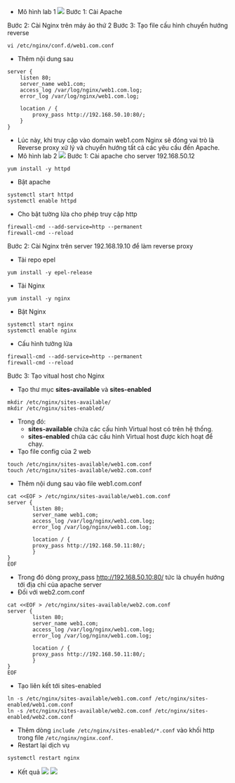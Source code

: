 - Mô hình lab 1
![](https://imgur.com/WBtHAbm.png)
Bước 1: Cài Apache

Bước 2: Cài Nginx trên máy ảo thứ 2
Bước 3: Tạo file cấu hình chuyển hướng reverse
```
vi /etc/nginx/conf.d/web1.com.conf
```
- Thêm nội dung sau
```
server {
    listen 80;
    server_name web1.com;
    access_log /var/log/nginx/web1.com.log;
    error_log /var/log/nginx/web1.com.log;
    
    location / {
        proxy_pass http://192.168.50.10:80/;
    }
}
```
- Lúc này, khi truy cập vào domain web1.com Nginx sẽ đóng vai trò là Reverse proxy xử lý và chuyển hướng tất cả các yêu cầu đến Apache.
- Mô hình lab 2
![](https://imgur.com/J6iHyXa.png)
Bước 1: Cài apache cho server 192.168.50.12
```
yum install -y httpd
```
- Bật apache
```
systemctl start httpd
systemctl enable httpd
```
- Cho bật tường lửa cho phép truy cập http
```
firewall-cmd --add-service=http --permanent
firewall-cmd --reload
```
Bước 2: Cài Nginx trên server 192.168.19.10 để làm reverse proxy
- Tải repo epel
```
yum install -y epel-release
```
- Tải Nginx 
``` 
yum install -y nginx
```
- Bật Nginx
```
systemctl start nginx
systemctl enable nginx
```
- Cấu hình tưởng lửa
```
firewall-cmd --add-service=http --permanent
firewall-cmd --reload
```
Bước 3: Tạo vitual host cho Nginx
- Tạo thư mục **sites-available** và **sites-enabled**
```
mkdir /etc/nginx/sites-available/
mkdir /etc/nginx/sites-enabled/
```
- Trong đó: 
    - **sites-available** chứa các cấu hình Virtual host có trên hệ thống.
    - **sites-enabled** chứa các cấu hình Virtual host được kích hoạt để chạy.
- Tạo file config của 2 web
```
touch /etc/nginx/sites-available/web1.com.conf
touch /etc/nginx/sites-available/web2.com.conf
```
- Thêm nội dung sau vào file web1.com.conf
```
cat <<EOF > /etc/nginx/sites-available/web1.com.conf
server {
        listen 80;
        server_name web1.com;
        access_log /var/log/nginx/web1.com.log;
        error_log /var/log/nginx/web1.com.log;

        location / {
        proxy_pass http://192.168.50.11:80/;
        }
}
EOF
```
- Trong đó dòng proxy_pass http://192.168.50.10:80/ tức là chuyển hướng tới địa chỉ của apache server
- Đối với web2.com.conf 
```
cat <<EOF > /etc/nginx/sites-available/web2.com.conf
server {
        listen 80;
        server_name web1.com;
        access_log /var/log/nginx/web1.com.log;
        error_log /var/log/nginx/web1.com.log;

        location / {
        proxy_pass http://192.168.50.11:80/;
        }
}
EOF
```
- Tạo liên kết tới sites-enabled
```
ln -s /etc/nginx/sites-available/web1.com.conf /etc/nginx/sites-enabled/web1.com.conf
ln -s /etc/nginx/sites-available/web2.com.conf /etc/nginx/sites-enabled/web2.com.conf
```
- Thêm dòng `include /etc/nginx/sites-enabled/*.conf` vào khối http trong file `/etc/nginx/nginx.conf`.
- Restart lại dịch vụ
```
systemctl restart nginx
```
- Kết quả 
![](https://imgur.com/edyrdIr.png)
![](https://imgur.com/fCayDLL.png)


